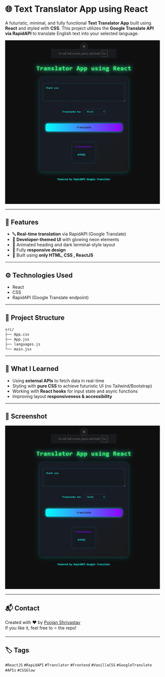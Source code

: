 
# 🌐 Text Translator App using React

A futuristic, minimal, and fully functional **Text Translator App** built using **React** and styled with **CSS**. This project utilizes the **Google Translate API via RapidAPI** to translate English text into your selected language.

![Translator App Screenshot](./src/assets/Translator.jpg)

---

## 🚀 Features

- 🔤 **Real-time translation** via RapidAPI (Google Translate)
- 🌈 **Developer-themed UI** with glowing neon elements
- 🧠 Animated heading and dark terminal-style layout
- 📱 Fully **responsive design**
- 🎨 Built using **only HTML, CSS , ReactJS**

---

## ⚙️ Technologies Used

- React
- CSS
- RapidAPI (Google Translate endpoint)

---

## 📁 Project Structure

```
src/
├── App.css
├── App.jsx
├── languages.js
└── main.jsx
```

---

## 🧠 What I Learned

- Using **external APIs** to fetch data in real-time
- Styling with **pure CSS** to achieve futuristic UI (no Tailwind/Bootstrap)
- Working with **React hooks** for input state and async functions
- Improving layout **responsiveness & accessibility**

---

## 📸 Screenshot

![Translator App](./src/assets/Translator.jpg)

---

## 📬 Contact

Created with ❤️ by [Poojan Shrivastav](www.linkedin.com/in/poojanshrivastav21)  
If you like it, feel free to ⭐ the repo!

---

## 🏷️ Tags

`#ReactJS` `#RapidAPI` `#Translator` `#Frontend` `#VanillaCSS` `#GoogleTranslate` `#APIs` `#CSSGlow`
